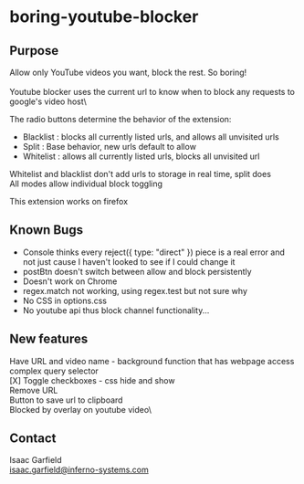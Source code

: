 # boring-youtube-blocker
## Purpose
Allow only YouTube videos you want, block the rest. So boring!\
\
Youtube blocker uses the current url to know when to block any requests to google's video host\

The radio buttons determine the behavior of the extension:
- Blacklist : blocks all currently listed urls, and allows all unvisited urls
- Split : Base behavior, new urls default to allow
- Whitelist : allows all currently listed urls, blocks all unvisited url

Whitelist and blacklist don't add urls to storage in real time, split does\
All modes allow individual block toggling

This extension works on firefox

## Known Bugs
* Console thinks every reject({ type: "direct" }) piece is a real error and not just cause I haven't looked to see if I could change it
* postBtn doesn't switch between allow and block persistently
* Doesn't work on Chrome
* regex.match not working, using regex.test but not sure why
* No CSS in options.css
* No youtube api thus block channel functionality...

## New features
Have URL and video name - background function that has webpage access
complex query selector\
[X] Toggle checkboxes - css hide and show\
Remove URL\
Button to save url to clipboard\
Blocked by overlay on youtube video\


## Contact
Isaac Garfield\
isaac.garfield@inferno-systems.com
